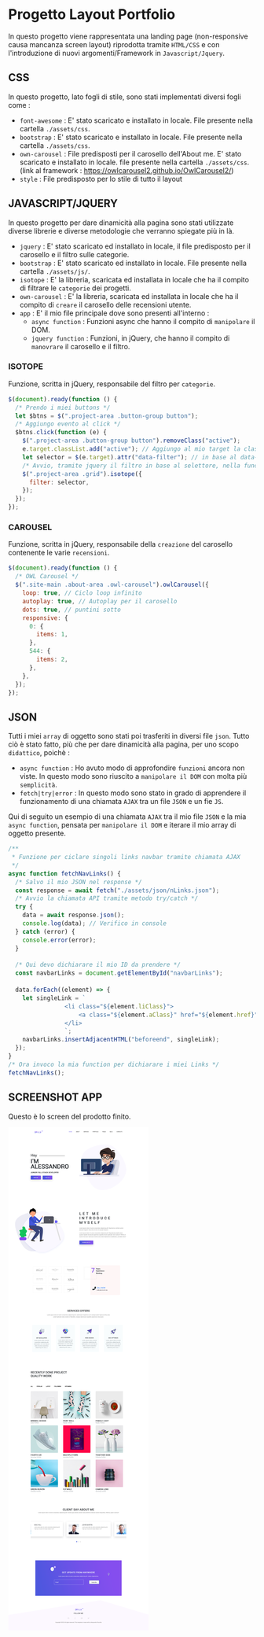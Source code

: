 # Progetto Layout Portfolio

In questo progetto viene rappresentata una landing page (non-responsive causa mancanza screen layout) riprodotta tramite `HTML/CSS` e con l'introduzione di nuovi argomenti/Framework in `Javascript/Jquery`.

## **CSS**

In questo progetto, lato fogli di stile, sono stati implementati diversi fogli come :

- `font-awesome` : E' stato scaricato e installato in locale. File presente nella cartella `./assets/css`.
- `bootstrap` : E' stato scaricato e installato in locale. File presente nella cartella `./assets/css`.
- `own-carousel` : File predisposti per il carosello dell'About me. E' stato scaricato e installato in locale. file presente nella cartella `./assets/css`. (link al framework : https://owlcarousel2.github.io/OwlCarousel2/)
- `style` : File predisposto per lo stile di tutto il layout

## **JAVASCRIPT/JQUERY**

In questo progetto per dare dinamicità alla pagina sono stati utilizzate diverse librerie e diverse metodologie che verranno spiegate più in là.

- `jquery` : E' stato scaricato ed installato in locale, il file predisposto per il carosello e il filtro sulle categorie.
- `bootstrap` : E' stato scaricato ed installato in locale. File presente nella cartella `./assets/js/`.
- `isotope` : E' la libreria, scaricata ed installata in locale che ha il compito di filtrare le `categorie` dei progetti.
- `own-carousel` : E' la libreria, scaricata ed installata in locale che ha il compito di `creare` il carosello delle recensioni utente.
- `app` : E' il mio file principale dove sono presenti all'interno :
  - `async function` : Funzioni async che hanno il compito di `manipolare` il DOM.
  - `jquery function` : Funzioni, in jQuery, che hanno il compito di `manovrare` il carosello e il filtro.

### **ISOTOPE**

Funzione, scritta in jQuery, responsabile del filtro per `categorie`.

```js
$(document).ready(function () {
  /* Prendo i miei buttons */
  let $btns = $(".project-area .button-group button");
  /* Aggiungo evento al click */
  $btns.click(function (e) {
    $(".project-area .button-group button").removeClass("active");
    e.target.classList.add("active"); // Aggiungo al mio target la classe attiva
    let selector = $(e.target).attr("data-filter"); // in base al data-filter creo un selettore
    /* Avvio, tramite jquery il filtro in base al selettore, nella function isotope */
    $(".project-area .grid").isotope({
      filter: selector,
    });
  });
});
```

### **CAROUSEL**

Funzione, scritta in jQuery, responsabile della `creazione` del carosello contenente le varie `recensioni`.

```js
$(document).ready(function () {
  /* OWL Carousel */
  $(".site-main .about-area .owl-carousel").owlCarousel({
    loop: true, // Ciclo loop infinito
    autoplay: true, // Autoplay per il carosello
    dots: true, // puntini sotto
    responsive: {
      0: {
        items: 1,
      },
      544: {
        items: 2,
      },
    },
  });
});
```

## **JSON**

Tutti i miei `array` di oggetto sono stati poi trasferiti in diversi file `json`. Tutto ciò è stato fatto, più che per dare dinamicità alla pagina, per uno scopo `didattico`, poichè :

- `async function` : Ho avuto modo di approfondire `funzioni` ancora non viste. In questo modo sono riuscito a `manipolare il DOM` con molta più `semplicità`.
- `fetch|try|error` : In questo modo sono stato in grado di apprendere il funzionamento di una chiamata `AJAX` tra un file `JSON` e un fie `JS`.

Qui di seguito un esempio di una chiamata `AJAX` tra il mio file `JSON` e la mia `async function`, pensata per `manipolare il DOM` e iterare il mio array di oggetto presente.

```js
/**
 * Funzione per ciclare singoli links navbar tramite chiamata AJAX
 */
async function fetchNavLinks() {
  /* Salvo il mio JSON nel response */
  const response = await fetch("./assets/json/nLinks.json");
  /* Avvio la chiamata API tramite metodo try/catch */
  try {
    data = await response.json();
    console.log(data); // Verifico in console
  } catch (error) {
    console.error(error);
  }

  /* Qui devo dichiarare il mio ID da prendere */
  const navbarLinks = document.getElementById("navbarLinks");

  data.forEach((element) => {
    let singleLink = `
                <li class="${element.liClass}">
                    <a class="${element.aClass}" href="${element.href}">${element.title}</a>
                </li>
                `;
    navbarLinks.insertAdjacentHTML("beforeend", singleLink);
  });
}
/* Ora invoco la mia function per dichiarare i miei Links */
fetchNavLinks();
```

## **SCREENSHOT APP**

Questo è lo screen del prodotto finito.

![Filtro](./condizione-app.png)
